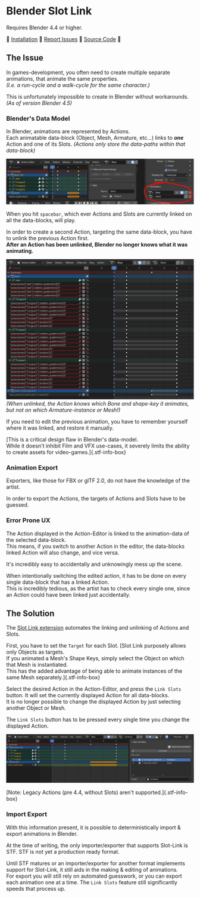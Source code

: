 # Blender Slot Link
Requires Blender 4.4 or higher.

🌰 [Installation](https://extensions.blender.org/add-ons/slot-link/) 🌰 [Report Issues](https://codeberg.org/emperorofmars/blender_slot_link/issues) 🌰 [Source Code](https://codeberg.org/emperorofmars/blender_slot_link) 🌰

## The Issue
In games-development, you often need to create multiple separate animations, that animate the same properties.\
*(I.e. a run-cycle and a walk-cycle for the same character.)*

This is unfortunately impossible to create in Blender without workarounds.\
*(As of version Blender 4.5)*

### Blender's Data Model
In Blender, animations are represented by Actions.\
Each animatable data-block (Object, Mesh, Armature, etc...) links to ***one*** Action and one of its Slots.
*(Actions only store the data-paths within that data-block)*

![](img/animation_data.png)

When you hit `spacebar`, which ever Actions and Slots are currently linked on all the data-blocks, will play.

In order to create a second Action, targeting the same data-block, you have to unlink the previous Action first.\
**After an Action has been unlinked, Blender no longer knows what it was animating.**

![](img/action_unlinked.png)
*(When unlinked, the Action knows which Bone and shape-key it animates, but not on which Armature-instance or Mesh!)*

If you need to edit the previous animation, you have to remember yourself where it was linked, and restore it manually.

[This is a critical design flaw in Blender's data-model.\
While it doesn't inhibit Film and VFX use-cases, it severely limits the ability to create assets for video-games.]{.stf-info-box}

### Animation Export
Exporters, like those for FBX or glTF 2.0, do not have the knowledge of the artist.

In order to export the Actions, the targets of Actions and Slots have to be guessed.

### Error Prone UX
The Action displayed in the Action-Editor is linked to the animation-data of the selected data-block.\
This means, if you switch to another Action in the editor, the data-blocks linked Action will also change, and vice versa.

It's incredibly easy to accidentally and unknowingly mess up the scene.

When intentionally switching the edited action, it has to be done on every single data-block that has a linked Action.\
This is incredibly tedious, as the artist has to check every single one, since an Action could have been linked just accidentally.


## The Solution
The [Slot Link extension](https://extensions.blender.org/add-ons/slot-link/) automates the linking and unlinking of Actions and Slots.

First, you have to set the `Target` for each Slot.
[Slot Link purposely allows only Objects as targets.\
If you animated a Mesh's Shape Keys, simply select the Object on which that Mesh is instantiated.\
This has the added advantage of being able to animate instances of the same Mesh separately.]{.stf-info-box}

Select the desired Action in the Action-Editor, and press the `Link Slots` button. It will set the currently displayed Action for all data-blocks.\
It is no longer possible to change the displayed Action by just selecting another Object or Mesh.

The `Link Slots` button has to be pressed every single time you change the displayed Action.

![](img/slot_link_editor.png)

[Note: Legacy Actions (pre 4.4, without Slots) aren't supported.]{.stf-info-box}

### Import Export
With this information present, it is possible to deterministically import & export animations in Blender.

At the time of writing, the only importer/exporter that supports Slot-Link is STF. STF is not yet a production ready format.

Until STF matures or an importer/exporter for another format implements support for Slot-Link, it still aids in the making & editing of animations.\
For export you will still rely on automated guesswork, or you can export each animation one at a time. The `Link Slots` feature still significantly speeds that process up.

